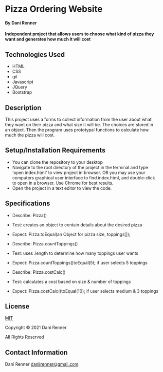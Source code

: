 # Pizza Ordering Website

#### By Dani Renner
#### Independent project that allows users to choose what kind of pizza they want and generates how much it will cost


## Technologies Used

* HTML
* CSS
* git
* Javascript
* JQuery
* Bootstrap

## Description

This project uses a forms to collect information from the user about what they want on their pizza and what size it will be. The choices are stored in an object. Then the program uses prototypal functions to calculate how much the pizza will cost.

## Setup/Installation Requirements

* You can clone the repository to your desktop
* Navigate to the root directory of the project in the terminal and type 'open index.html' to view project in browser. OR you may use your computers graphical user interface to find index.html, and double-click to open in a browser. Use Chrome for best results.
* Open the project in a text editor to view the code.

## Specifications

* Describe: Pizza()
* Test: creates an object to contain details about the desired pizza
* Expect: Pizza.toEqual(an Object for pizza size, toppings[]);

* Describe: Pizza.countToppings()
* Test: uses .length to determine how many toppings user wants
* Expect: Pizza.countToppings()toEqual(5); if user selects 5 toppings

* Describe: Pizza.costCalc()
* Test: calculates a cost based on size & number of toppings
* Expect: Pizza.costCalc()toEqual(10); if user selects medium & 3 toppings

## License

[MIT](https://opensource.org/licenses/MIT)

Copyright © 2021 Dani Renner

All Rights Reserved

## Contact Information

Dani Renner danijrenner@gmail.com